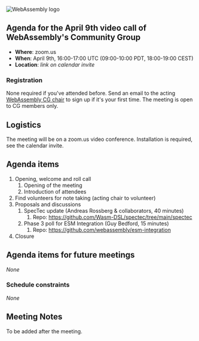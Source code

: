 ![WebAssembly logo](/images/WebAssembly.png)

## Agenda for the April 9th video call of WebAssembly's Community Group

- **Where**: zoom.us
- **When**: April 9th, 16:00-17:00 UTC (09:00-10:00 PDT, 18:00-19:00 CEST)
- **Location**: *link on calendar invite*

### Registration

None required if you've attended before. Send an email to the acting [WebAssembly CG chair](mailto:webassembly-cg-chair@chromium.org)
to sign up if it's your first time. The meeting is open to CG members only.

## Logistics

The meeting will be on a zoom.us video conference.
Installation is required, see the calendar invite.

## Agenda items

1. Opening, welcome and roll call
    1. Opening of the meeting
    1. Introduction of attendees
1. Find volunteers for note taking (acting chair to volunteer)
1. Proposals and discussions
    1. SpecTec update (Andreas Rossberg & collaborators, 40 minutes)
        1. Repo: https://github.com/Wasm-DSL/spectec/tree/main/spectec
    1. Phase 3 poll for ESM Integration (Guy Bedford, 15 minutes)
        1. Repo: https://github.com/webassembly/esm-integration
1. Closure

## Agenda items for future meetings

*None*

### Schedule constraints

*None*

## Meeting Notes

To be added after the meeting.
